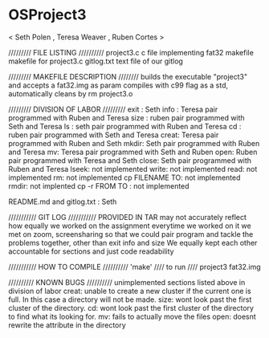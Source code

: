 # OSProject3
< Seth Polen , Teresa Weaver , Ruben Cortes >

///////// FILE LISTING //////////
project3.c	c file implementing fat32 
makefile 	makefile for project3.c
gitlog.txt	text file of our gitlog

///////// MAKEFILE DESCRIPTION ////////
builds the executable "project3" and accepts a fat32.img as param
compiles with c99 flag as a std, automatically cleans by 
rm project3.o


///////// DIVISION OF LABOR /////////
exit : Seth
info : Teresa pair programmed with Ruben and Teresa
size : ruben pair programmed with Seth and Teresa
ls : seth pair programmed with Ruben and Teresa 
cd : ruben pair programmed with Seth and Teresa
creat: Teresa pair programmed with Ruben and Seth
mkdir: Seth pair programmed with Ruben and Teresa
mv: Teresa pair programmed with Seth and Ruben
open: Ruben pair programmed with Teresa and Seth
close: Seth pair programmed with Ruben and Teresa
lseek: not implemented 
write: not implemented
read: not implemented
rm: not implemented
cp FILENAME TO: not implemented
rmdir: not implented
cp -r FROM TO : not implemented


README.md and gitlog.txt : Seth 

/////////// GIT LOG ///////////
PROVIDED IN TAR 
may not accurately reflect how equally we worked on the assignment
everytime we worked on it we met on zoom, screensharing so that we could
pair program and tackle the problems together, other than exit info and size
We equally kept each other accountable for sections and just code readability

/////////// HOW TO COMPILE //////////
'make'
//// to run ////
project3 fat32.img



////////// KNOWN BUGS //////////
unimplemented sections listed above in division of labor
creat: unable to create a new cluster if the current one is full. In this case a directory will not be made. 
size: wont look past the first cluster of the directory.
cd: wont look past the first cluster of the directory to find what its looking for.
mv: fails to actually move the files
open: doesnt rewrite the attribute in the directory





